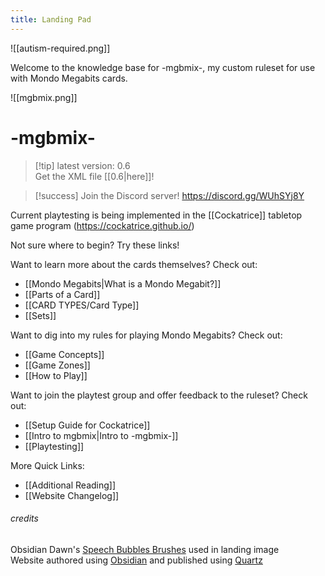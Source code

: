 ```yaml
---
title: Landing Pad
---
```


![[autism-required.png]]

Welcome to the knowledge base for -mgbmix-, my custom ruleset for use with Mondo Megabits cards. 

![[mgbmix.png]]
# **-mgbmix-**
> [!tip] latest version: 0.6  
> Get the XML file [[0.6|here]]!

> [!success] Join the Discord server! https://discord.gg/WUhSYj8Y

Current playtesting is being implemented in the [[Cockatrice]] tabletop game program (https://cockatrice.github.io/)

Not sure where to begin? Try these links!

Want to learn more about the cards themselves? Check out:
- [[Mondo Megabits|What is a Mondo Megabit?]]
- [[Parts of a Card]]
- [[CARD TYPES/Card Type]]
- [[Sets]]

Want to dig into my rules for playing Mondo Megabits? Check out:
- [[Game Concepts]]
- [[Game Zones]]
- [[How to Play]]

Want to join the playtest group and offer feedback to the ruleset? Check out:
- [[Setup Guide for Cockatrice]]
- [[Intro to mgbmix|Intro to -mgbmix-]]
- [[Playtesting]]


More Quick Links:
- [[Additional Reading]]
- [[Website Changelog]]













###### credits
Obsidian Dawn's [Speech Bubbles Brushes](https://www.obsidiandawn.com/speech-bubbles-photoshop-gimp-brushes) used in landing image  
Website authored using [Obsidian](https://obsidian.md/) and published using [Quartz](https://quartz.jzhao.xyz/)

